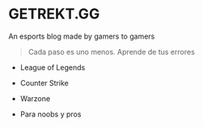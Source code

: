 # GETREKT.GG

An esports blog made by gamers to gamers 

> Cada paso es uno menos. Aprende de tus errores

* League of Legends
* Counter Strike
* Warzone

* Para noobs y pros
